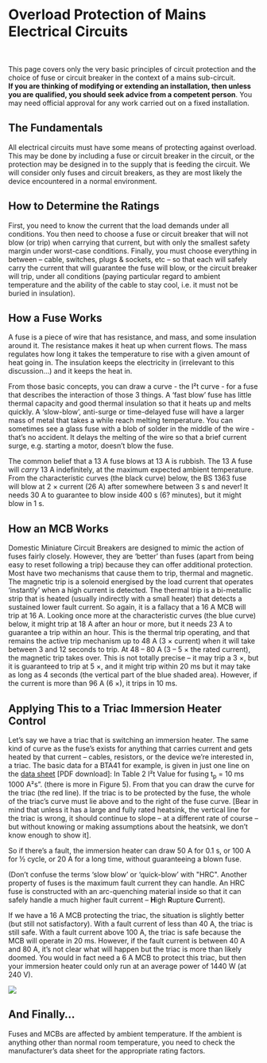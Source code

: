 # Overload Protection of Mains Electrical Circuits

<!-----------------------------Warning----------------------------------------->

<br>
<div class="warning">

<p>This page covers only the very basic principles of circuit protection and the choice of fuse or circuit breaker in the context of a mains sub-circuit.<br><strong>If you are thinking of modifying or extending an installation, then unless you are qualified, you should seek advice from a competent person</strong>. You may need official approval for any work carried out on a fixed installation.</p>

</div>

<!-----------------------------/Warning---------------------------------------->

## The Fundamentals

All electrical circuits must have some means of protecting against overload. This may be done by including a fuse or circuit breaker in the circuit, or the protection may be designed in to the supply that is feeding the circuit. We will consider only fuses and circuit breakers, as they are most likely the device encountered in a normal environment.

## How to Determine the Ratings

First, you need to know the current that the load demands under all conditions. You then need to choose a fuse or circuit breaker that will not blow (or trip) when carrying that current, but with only the smallest safety margin under worst-case conditions. Finally, you must choose everything in between – cable, switches, plugs & sockets, etc – so that each will safely carry the current that will guarantee the fuse will blow, or the circuit breaker will trip, under all conditions (paying particular regard to ambient temperature and the ability of the cable to stay cool, i.e. it must not be buried in insulation).

## How a Fuse Works

A fuse is a piece of wire that has resistance, and mass, and some insulation around it. The resistance makes it heat up when current flows. The mass regulates how long it takes the temperature to rise with a given amount of heat going in. The insulation keeps the electricity in (irrelevant to this discussion…) and it keeps the heat in.

From those basic concepts, you can draw a curve - the I²t curve - for a fuse that describes the interaction of those 3 things. A ‘fast blow’ fuse has little thermal capacity and good thermal insulation so that it heats up and melts quickly. A ‘slow-blow’, anti-surge or time-delayed fuse will have a larger mass of metal that takes a while reach melting temperature. You can sometimes see a glass fuse with a blob of solder in the middle of the wire - that’s no accident. It delays the melting of the wire so that a brief current surge, e.g. starting a motor, doesn’t blow the fuse.

The common belief that a 13 A fuse blows at 13 A is rubbish. The 13 A fuse will _carry_ 13 A indefinitely, at the maximum expected ambient temperature. From the characteristic curves (the black curve) below, the BS 1363 fuse will blow at 2 × current (26 A) after somewhere between 3 s and never! It needs 30 A to guarantee to blow inside 400 s (6? minutes), but it might blow in 1 s.

## How an MCB Works

Domestic Miniature Circuit Breakers are designed to mimic the action of fuses fairly closely. However, they are ‘better’ than fuses (apart from being easy to reset following a trip) because they can offer additional protection. Most have two mechanisms that cause them to trip, thermal and magnetic. The magnetic trip is a solenoid energised by the load current that operates ‘instantly’ when a high current is detected. The thermal trip is a bi-metallic strip that is heated (usually indirectly with a small heater) that detects a sustained lower fault current. So again, it is a fallacy that a 16 A MCB will trip at 16 A. Looking once more at the characteristic curves (the blue curve) below, it might trip at 18 A after an hour or more, but it needs 23 A to guarantee a trip within an hour. This is the thermal trip operating, and that remains the active trip mechanism up to 48 A (3 × current) when it will take between 3 and 12 seconds to trip. At 48 – 80 A (3 – 5 × the rated current), the magnetic trip takes over. This is not totally precise – it may trip a 3 ×, but it is guaranteed to trip at 5 ×, and it might trip within 20 ms but it may take as long as 4 seconds (the vertical part of the blue shaded area). However, if the current is more than 96 A (6 ×), it trips in 10 ms.

## Applying This to a Triac Immersion Heater Control

Let’s say we have a triac that is switching an immersion heater. The same kind of curve as the fuse’s exists for anything that carries current and gets heated by that current – cables, resistors, or the device we’re interested in, a triac. The basic data for a BTA41 for example, is given in just one line on the [data sheet](files/BTA41_Triac.pdf) [PDF download]: In Table 2 I²t Value for fusing t<sub>p</sub> = 10 ms 1000 A²s”. (there is more in Figure 5). From that you can draw the curve for the triac (the red line). If the triac is to be protected by the fuse, the whole of the triac’s curve must lie above and to the right of the fuse curve. [Bear in mind that unless it has a large and fully rated heatsink, the vertical line for the triac is wrong, it should continue to slope – at a different rate of course – but without knowing or making assumptions about the heatsink, we don’t know enough to show it].

So if there’s a fault, the immersion heater can draw 50 A for 0.1 s, or 100 A for ½ cycle, or 20 A for a long time, without guaranteeing a blown fuse.

(Don’t confuse the terms ‘slow blow’ or ‘quick-blow’ with "HRC". Another property of fuses is the maximum fault current they can handle. An HRC fuse is constructed with an arc-quenching material inside so that it can safely handle a much higher fault current – **H**igh **R**upture **C**urrent).

If we have a 16 A MCB protecting the triac, the situation is slightly better (but still not satisfactory). With a fault current of less than 40 A, the triac is still safe. With a fault current above 100 A, the triac is safe because the MCB will operate in 20 ms. However, if the fault current is between 40 A and 80 A, it’s not clear what will happen but the triac is more than likely doomed. You would in fact need a 6 A MCB to protect this triac, but then your immersion heater could only run at an average power of 1440 W (at 240 V).

![](files/Circuit_Protection_Characteristic_Curves.png)

## And Finally…

Fuses and MCBs are affected by ambient temperature. If the ambient is anything other than normal room temperature, you need to check the manufacturer’s data sheet for the appropriate rating factors.
